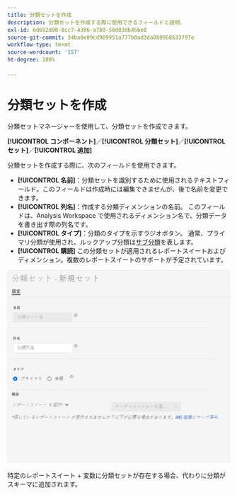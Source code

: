```yaml
---
title: 分類セットを作成
description: 分類セットを作成する際に使用できるフィールドと説明。
exl-id: 6d692d90-8cc7-4306-a780-58d03db45be8
source-git-commit: 34ba0e09cd909951a777b0ad3da080958633f97e
workflow-type: tm+mt
source-wordcount: '157'
ht-degree: 100%

---
```


# 分類セットを作成

分類セットマネージャーを使用して、分類セットを作成できます。

**[!UICONTROL コンポーネント]**／**[!UICONTROL 分類セット]**／**[!UICONTROL セット]**／**[!UICONTROL 追加]**

分類セットを作成する際に、次のフィールドを使用できます。

* **[!UICONTROL 名前]**：分類セットを識別するために使用されるテキストフィールド。このフィールドは作成時には編集できませんが、後で名前を変更できます。
* **[!UICONTROL 列名]**：作成する分類ディメンションの名前。 このフィールドは、Analysis Workspace で使用されるディメンション名で、分類データを書き出す際の列名です。
* **[!UICONTROL タイプ]**：分類のタイプを示すラジオボタン。 通常、プライマリ分類が使用され、ルックアップ分類は[サブ分類](../c-sub-classifications.md)を表します。
* **[!UICONTROL 購読]** この分類セットが適用されるレポートスイートおよびディメンション。複数のレポートスイートのサポートが予定されています。

![分類セットを作成](../assets/classification-set-create.png)

特定のレポートスイート + 変数に分類セットが存在する場合、代わりに分類がスキーマに追加されます。
